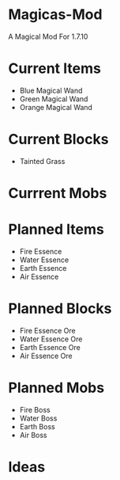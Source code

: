 # Magicas-Mod
A Magical Mod For 1.7.10

# Current Items
- Blue Magical Wand
- Green Magical Wand
- Orange Magical Wand

# Current Blocks
- Tainted Grass

# Currrent Mobs

# Planned Items
- Fire Essence
- Water Essence
- Earth Essence
- Air Essence

# Planned Blocks
- Fire Essence Ore
- Water Essence Ore
- Earth Essence Ore
- Air Essence Ore

# Planned Mobs
- Fire Boss
- Water Boss
- Earth Boss
- Air Boss

# Ideas
